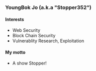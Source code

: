 ### YoungBok Jo (a.k.a "Stopper352")

#### Interests
- Web Security
- Block Chain Security
- Vulnerablity Research, Exploitation


#### My motto
- A show Stopper!
